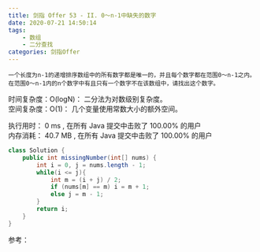 ```yaml
---
title: 剑指 Offer 53 - II. 0～n-1中缺失的数字
date: 2020-07-21 14:50:14
tags:
    - 数组
    - 二分查找
categories: 剑指Offer
---
```


`一个长度为n-1的递增排序数组中的所有数字都是唯一的，并且每个数字都在范围0～n-1之内。在范围0～n-1内的n个数字中有且只有一个数字不在该数组中，请找出这个数字。`

时间复杂度：O(logN)： 二分法为对数级别复杂度。  
空间复杂度：O(1)： 几个变量使用常数大小的额外空间。  

执行用时：
0 ms
, 在所有 Java 提交中击败了
100.00%
的用户  
内存消耗：
40.7 MB
, 在所有 Java 提交中击败了
100.00%
的用户

```java
class Solution {
    public int missingNumber(int[] nums) {
        int i = 0, j = nums.length - 1;
        while(i <= j){
            int m = (i + j) / 2;
            if (nums[m] == m) i = m + 1;
            else j = m - 1;
        }
        return i;
    }
}
```

参考：  

